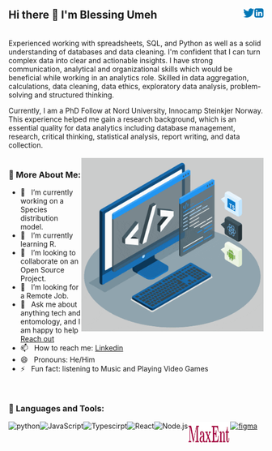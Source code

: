 ## Hi there 👋 I'm Blessing Umeh <a href="https://www.linkedin.com/in/umeh-blessing/"><img align="right" src="https://github.com/Codehouze/Codehouze/blob/main/assets/linkedin.svg" height="18px" /></a><a href="https://twitter.com/bledazzle" align="right"><img align="right"  src="https://github.com/Codehouze/Codehouze/blob/main/assets/twitter.svg" height="18px" />
</a>
<br>
Experienced working with spreadsheets, SQL, and Python as well as a solid understanding of databases and data cleaning. I'm confident that I can turn complex data into clear and actionable insights. I have strong communication, analytical and organizational skills which would be beneficial while working in an analytics role. Skilled in data aggregation, calculations, data cleaning, data ethics, exploratory data analysis, problem-solving and structured thinking. 

Currently, I am a PhD Follow at Nord University, Innocamp Steinkjer  Norway. This experience helped me gain a research background, which is an essential quality for data analytics including database management, research, critical thinking, statistical analysis, report writing, and data collection.
<br>
<br>
<img align="right" alt="GIF" src="https://github.com/Codehouze/Codehouze/blob/main/techstack.gif" width="360px" border-radius="20px" />

### 🧐 More About Me:

- 🔭 &nbsp; I’m currently working on a Species distribution model.
- 🌱 &nbsp; I’m currently learning R.
- 👯 &nbsp; I’m looking to collaborate on an Open Source Project.
- 🤔 &nbsp; I’m looking for a Remote Job.
- 💬 &nbsp; Ask me about anything tech and entomology, and I am happy to help <a href="https://www.linkedin.com/in/umeh-blessing/">Reach out</a>
- 📫 &nbsp; How to reach me: <a href="https://www.linkedin.com/in/umeh-blessing/"/>Linkedin</a>
- 😄 &nbsp; Pronouns: He/Him
- ⚡ &nbsp; Fun fact: listening to Music and Playing Video Games

<br>

### 🔨 Languages and Tools:
<a href="https://www.python.org/" target="_blank"> <img align="left" src="https://upload.wikimedia.org/wikipedia/commons/thumb/f/f8/Python_logo_and_wordmark.svg/1920px-Python_logo_and_wordmark.svg.png" alt="python" height ="42px"/> </a>
<a href="https://developer.mozilla.org/en-US/docs/Web/JavaScript" target="_blank"> <img align="left" alt="JavaScript" height ="42px"  src="https://raw.githubusercontent.com/rahul-jha98/github_readme_icons/main/language_and_tools/square/javascript/javascript.svg"> </a>
<a href="https://www.typescriptlang.org/" target="_blank"><img align="left" alt="Typescirpt" height ="42px" src="https://raw.githubusercontent.com/rahul-jha98/github_readme_icons/main/language_and_tools/square/typescript/typescript.svg"></a>
<a href="https://www.postgresql.org/" target="_blank"> <img align="left" alt="React" height ="42px" src="https://www.postgresql.org/media/img/about/press/elephant.png"></a>
<a href="https://nodejs.org" target="_blank"><img align="left" alt="Node.js" height ="42px" src="https://qgis.org/id/_downloads/b738556101ca15d573f1a7e334e33407/qgis-logo.png"></a>
<a href="https://git-scm.com/" target="_blank"> <img src="https://github.com/americocunhajr/MaxEnt/raw/master/logo/MaxEnt.png" align="left" alt="git" height='42px'/> </a>
<a href="https://www.r-project.org/" target="_blank"> <img src="https://upload.wikimedia.org/wikipedia/commons/thumb/1/1b/R_logo.svg/1086px-R_logo.svg.png" alt="figma" height='42px'/> </a>


<br>
